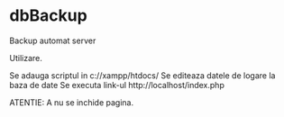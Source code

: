 # dbBackup
Backup automat server


Utilizare.

Se adauga scriptul in c://xampp/htdocs/
Se editeaza datele de logare la baza de date
Se executa link-ul http://localhost/index.php

ATENTIE: A nu se inchide pagina.
